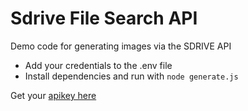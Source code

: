 # Sdrive File Search API
Demo code for generating images via the SDRIVE API

* Add your credentials to the .env file
* Install dependencies and run with `node generate.js` 

Get your [apikey here](https://sdrive.app/user/api") 
